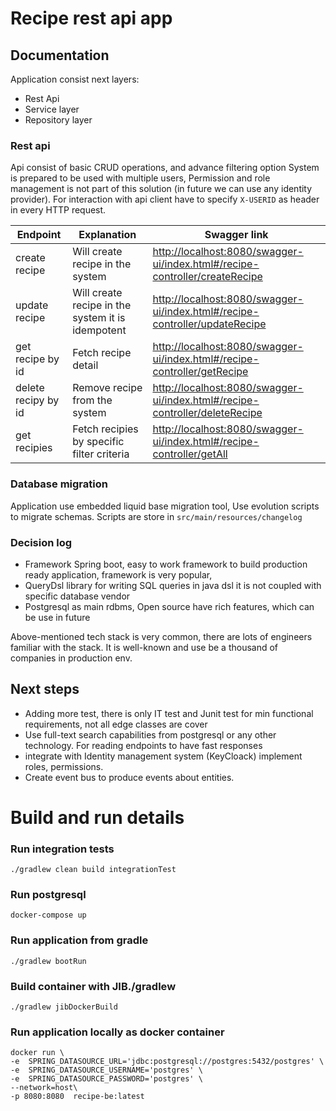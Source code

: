 # Recipe rest api app

## Documentation
  Application consist next layers:
   - Rest Api 
   - Service layer 
   - Repository layer

### Rest api

Api consist of basic CRUD operations, and advance filtering option
System is prepared to be used with multiple users, Permission and role management is
not part of this solution (in future we can use any identity provider). For interaction with api client have to specify `X-USERID` as 
header in every HTTP request.

| Endpoint            | Explanation                                       | Swagger link                                                                  |
|---------------------|---------------------------------------------------|-------------------------------------------------------------------------------|
| create recipe       | Will create recipe in the system                  | <http://localhost:8080/swagger-ui/index.html#/recipe-controller/createRecipe> |
| update recipe       | Will create recipe in the system it is idempotent | <http://localhost:8080/swagger-ui/index.html#/recipe-controller/updateRecipe> |
| get recipe by id    | Fetch recipe detail                               | <http://localhost:8080/swagger-ui/index.html#/recipe-controller/getRecipe>    |
| delete recipy by id | Remove recipe from the system                     | <http://localhost:8080/swagger-ui/index.html#/recipe-controller/deleteRecipe> |
| get recipies        | Fetch recipies by specific filter criteria        | <http://localhost:8080/swagger-ui/index.html#/recipe-controller/getAll>       |

### Database migration

Application use embedded liquid base migration tool, Use evolution scripts to migrate schemas.
Scripts are store in ``src/main/resources/changelog``

### Decision log

- Framework Spring boot, easy to work framework to build production ready application, framework is very popular,
- QueryDsl library for writing SQL queries in java dsl it is not coupled with specific database vendor
- Postgresql as main rdbms, Open source have rich features, which can be use in future

Above-mentioned tech stack is very common, there are lots of engineers familiar with the stack.
It is well-known and use be a thousand of companies in production env. 


## Next steps
 - Adding more test, there is only IT test and Junit test for min functional requirements, not all edge classes are cover
 - Use full-text search capabilities from postgresql or any other technology. For reading endpoints to have fast responses
 - integrate with Identity management system (KeyCloack) implement roles, permissions.
 - Create event bus to produce events about entities.

# Build and run details

### Run integration tests
``./gradlew clean build integrationTest``

### Run postgresql
```docker-compose up```

### Run application from gradle
```./gradlew bootRun```

### Build container with JIB./gradlew 
```./gradlew jibDockerBuild```

### Run application locally as docker container
```
docker run \
-e  SPRING_DATASOURCE_URL='jdbc:postgresql://postgres:5432/postgres' \
-e  SPRING_DATASOURCE_USERNAME='postgres' \
-e  SPRING_DATASOURCE_PASSWORD='postgres' \
--network=host\
-p 8080:8080  recipe-be:latest
```